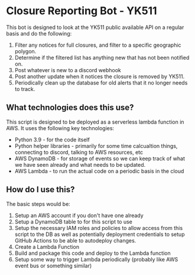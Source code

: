 # Closure Reporting Bot - YK511
This bot is designed to look at the YK511 public available API on a regular basis and do the following:
1. Filter any notices for full closures, and filter to a specific geographic polygon.
2. Determine if the filtered list has anything new that has not been notified on.
3. Post whatever is new to a discord webhook
4. Post another update when it notices the closure is removed by YK511.
5. Periodically clean up the database for old alerts that it no longer needs to track.


## What technologies does this use?
This script is designed to be deployed as a serverless lambda function in AWS. It uses the following key technologies:
* Python 3.9 - for the code itself
* Python helper libraries - primarily for some time calcualtion things, connecting to discord, talking to AWS resources, etc
* AWS DynamoDB - for storage of events so we can keep track of what we have seen already and what needs to be updated.
* AWS Lambda - to run the actual code on a periodic basis in the cloud

## How do I use this?
The basic steps would be:
1. Setup an AWS account if you don't have one already
2. Setup a DynamoDB table to for this script to use
3. Setup the necessary IAM roles and policies to allow access from this script to the DB as well as potentially deployment credentials to setup GitHub Actions to be able to autodeploy changes.
4. Create a Lambda Function
5. Build and package this code and deploy to the Lambda function
6. Setup some way to trigger Lambda periodically (probably like AWS event bus or something similar)

